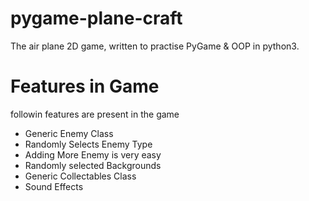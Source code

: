 # pygame-plane-craft
The air plane 2D game, written to practise PyGame & OOP in python3.

# Features in Game
followin features are present in the game
- Generic Enemy Class
- Randomly Selects Enemy Type
- Adding More Enemy is very easy
- Randomly selected Backgrounds
- Generic Collectables Class
- Sound Effects
